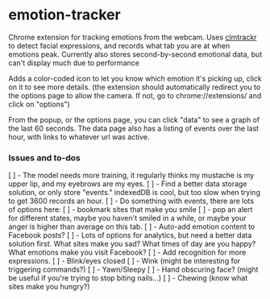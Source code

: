 # emotion-tracker

Chrome extension for tracking emotions from the webcam. Uses [clmtrackr][1] to detect facial expressions, and records what tab you are at when emotions peak. Currently also stores second-by-second emotional data, but can't display much due to performance

Adds a color-coded icon to let you know which emotion it's picking up, click on it to see more details. (the extension should automatically redirect you to the options page to allow the camera. If not, go to chrome://extensions/ and click on "options")

From the popup, or the options page, you can click "data" to see a graph of the last 60 seconds. The data page also has a listing of events over the last hour, with links to whatever url was active.

### Issues and to-dos

[ ] - The model needs more training, it regularly thinks my mustache is my upper lip, and my eyebrows are my eyes.
[ ] - Find a better data storage solution, or only store "events." indexedDB is cool, but too slow when trying to get 3600 records an hour. 
[ ] - Do something with events, there are lots of options here:
  [ ] - bookmark sites that make you smile
  [ ] - pop an alert for different states, maybe you haven't smiled in a while, or maybe your anger is higher than average on this tab.
  [ ] - Auto-add emotion content to Facebook posts?
[ ] - Lots of options for analytics, but need a better data solution first. What sites make you sad? What times of day are you happy? What emotions make you visit Facebook?
[ ] - Add recognition for more expressions. 
  [ ] - Blink/eyes closed
  [ ] - Wink (might be interesting for triggering commands?)
  [ ] - Yawn/Sleepy
  [ ] - Hand obscuring face? (might be useful if you're trying to stop biting nails...)
  [ ] - Chewing (know what sites make you hungry?)
  

  
  



[1]: https://github.com/auduno/clmtrackr
